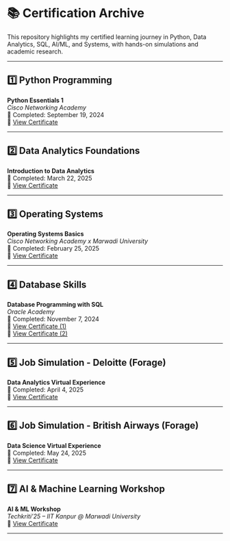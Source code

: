 # 📚 Certification Archive

This repository highlights my certified learning journey in Python, Data Analytics, SQL, AI/ML, and Systems, with hands-on simulations and academic research.

---

## 1️⃣ Python Programming

**Python Essentials 1**  
*Cisco Networking Academy*  
📅 Completed: September 19, 2024  
📄 [View Certificate](forage_BA__data_science.pdf)

---

## 2️⃣ Data Analytics Foundations

**Introduction to Data Analytics**  
📅 Completed: March 22, 2025  
📄 [View Certificate](./intro_to_data_analytics.pdf)

---

## 3️⃣ Operating Systems

**Operating Systems Basics**  
*Cisco Networking Academy x Marwadi University*  
📅 Completed: February 25, 2025  
📄 [View Certificate](./os_basics_cisco.pdf)

---

## 4️⃣ Database Skills

**Database Programming with SQL**  
*Oracle Academy*  
📅 Completed: November 7, 2024  
📄 [View Certificate (1)](./oracle_sql_cert1.pdf)  
📄 [View Certificate (2)](./oracle_sql_cert2.pdf)

---

## 5️⃣ Job Simulation - Deloitte (Forage)

**Data Analytics Virtual Experience**  
📅 Completed: April 4, 2025  
📄 [View Certificate](./forage_deloitte_data_analytics.pdf)

---

## 6️⃣ Job Simulation - British Airways (Forage)

**Data Science Virtual Experience**  
📅 Completed: May 24, 2025  
📄 [View Certificate](./forage_ba_data_science.pdf)

---

## 7️⃣ AI & Machine Learning Workshop

**AI & ML Workshop**  
*Techkriti’25 – IIT Kanpur @ Marwadi University*  
📄 [View Certificate](./techkriti_ai_ml_workshop.pdf)

---


